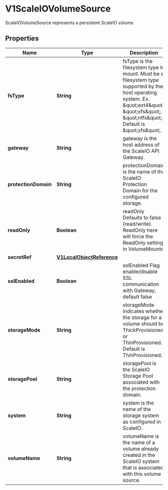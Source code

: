 

# V1ScaleIOVolumeSource

ScaleIOVolumeSource represents a persistent ScaleIO volume
## Properties

Name | Type | Description | Notes
------------ | ------------- | ------------- | -------------
**fsType** | **String** | fsType is the filesystem type to mount. Must be a filesystem type supported by the host operating system. Ex. \&quot;ext4\&quot;, \&quot;xfs\&quot;, \&quot;ntfs\&quot;. Default is \&quot;xfs\&quot;. |  [optional]
**gateway** | **String** | gateway is the host address of the ScaleIO API Gateway. | 
**protectionDomain** | **String** | protectionDomain is the name of the ScaleIO Protection Domain for the configured storage. |  [optional]
**readOnly** | **Boolean** | readOnly Defaults to false (read/write). ReadOnly here will force the ReadOnly setting in VolumeMounts. |  [optional]
**secretRef** | [**V1LocalObjectReference**](V1LocalObjectReference.md) |  | 
**sslEnabled** | **Boolean** | sslEnabled Flag enable/disable SSL communication with Gateway, default false |  [optional]
**storageMode** | **String** | storageMode indicates whether the storage for a volume should be ThickProvisioned or ThinProvisioned. Default is ThinProvisioned. |  [optional]
**storagePool** | **String** | storagePool is the ScaleIO Storage Pool associated with the protection domain. |  [optional]
**system** | **String** | system is the name of the storage system as configured in ScaleIO. | 
**volumeName** | **String** | volumeName is the name of a volume already created in the ScaleIO system that is associated with this volume source. |  [optional]



